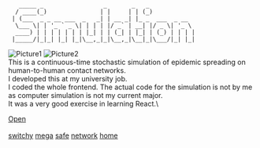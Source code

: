        _____ _                 _       _   _ 
      / ____(_)               | |     | | (_)
     | (___  _ _ __ ___  _   _| | __ _| |_ _  ___  _ __ 
      \___ \| | '_ ` _ \| | | | |/ _` | __| |/ _ \| '_ \ 
      ____) | | | | | | | |_| | | (_| | |_| | (_) | | | |
     |_____/|_|_| |_| |_|\__,_|_|\__,_|\__|_|\___/|_| |_|

![Picture1](/simulationIcon.png) ![Picture2](/simulationScreen.png)\
This is a continuous-time stochastic simulation of epidemic spreading on human-to-human contact networks.\
I developed this at my university job.\
I coded the whole frontend. The actual code for the simulation is not by me as computer simulation is not my current major.\
It was a very good exercise in learning React.\

[Open](https://gerritgr.github.io/NetworkEpidemicPlayground-React/)\
\
[switchy](/switchy) [mega](/mega) [safe](/safe) [network](/network) [home](/home)
